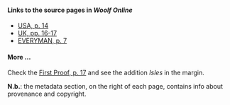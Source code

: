 #### Links to the source pages in *Woolf Online*
- [USA, p. 14](http://woolfonline.com/?node=content/text/transcriptions&project=1&parent=2&taxa=19&content=2817&pos=15)
- [UK, pp. 16-17](http://woolfonline.com/?node=content/text/transcriptions&project=1&parent=2&taxa=20&content=3139&pos=19)
- [EVERYMAN, p. 7](http://woolfonline.com/?node=content/text/transcriptions&project=1&parent=2&taxa=22&content=3804&pos=24)

#### More ... 
Check the [First Proof, p. 17](http://woolfonline.com/?node=content/text/transcriptions&project=1&parent=2&taxa=18&content=4172&pos=14
) and see the addition *Isles* in the margin. 

**N.b.**: the metadata section, on the right of each page, contains info about provenance and copyright.
